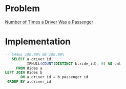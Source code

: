 # Problem

[Number of Times a Driver Was a Passenger](https://leetcode.com/problems/number-of-times-a-driver-was-a-passenger/)

# Implementation

```sql
-- 544ms 100.00% 0B 100.00%
   SELECT a.driver_id, 
          IFNULL(COUNT(DISTINCT b.ride_id), 0) AS cnt
     FROM Rides a
LEFT JOIN Rides b  
       ON a.driver_id = b.passenger_id
 GROUP BY a.driver_id      
```
